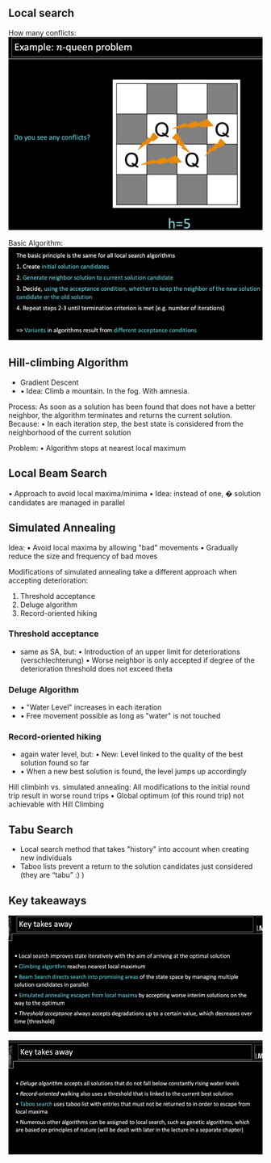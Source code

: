 ## Local search

How many conflicts:
![img_26.png](img_26.png)

Basic Algorithm:
![img_27.png](img_27.png)


## Hill-climbing Algorithm
- Gradient Descent
- • Idea: Climb a mountain. In the fog. With amnesia.

Process: As soon as a solution has been found that does not have a better neighbor, the algorithm
terminates and returns the current solution. Because: • In each iteration step, the best state is considered from the neighborhood of the current
solution

Problem: • Algorithm stops at nearest local maximum

## Local Beam Search
• Approach to avoid local maxima/minima
• Idea: instead of one, � solution candidates are managed in parallel

## Simulated Annealing 
Idea:
• Avoid local maxima by allowing "bad" movements
• Gradually reduce the size and frequency of bad moves

Modifications of simulated annealing take a different approach when accepting deterioration:
1. Threshold acceptance
2. Deluge algorithm
3. Record-oriented hiking


### Threshold acceptance
- same as SA, but: • Introduction of an upper limit for deteriorations (verschlechterung)
• Worse neighbor is only accepted if degree of the deterioration threshold does not exceed theta

### Deluge Algorithm
- • "Water Level" increases in each iteration
- • Free movement possible as long as "water" is not touched

### Record-oriented hiking
- again water level, but: • New: Level linked to the quality of the best solution found so far 
- • When a new best solution is found, the level jumps up accordingly

Hill climbinh vs. simulated annealing:
All modifications to the initial round trip result in worse round trips
• Global optimum (of this round trip) not achievable with Hill Climbing

## Tabu Search
- Local search method that takes "history" into account when creating new individuals
- Taboo lists prevent a return to the solution candidates just considered (they are “tabu” :) )

## Key takeaways
![img_51.png](img_51.png)

![img_52.png](img_52.png)
